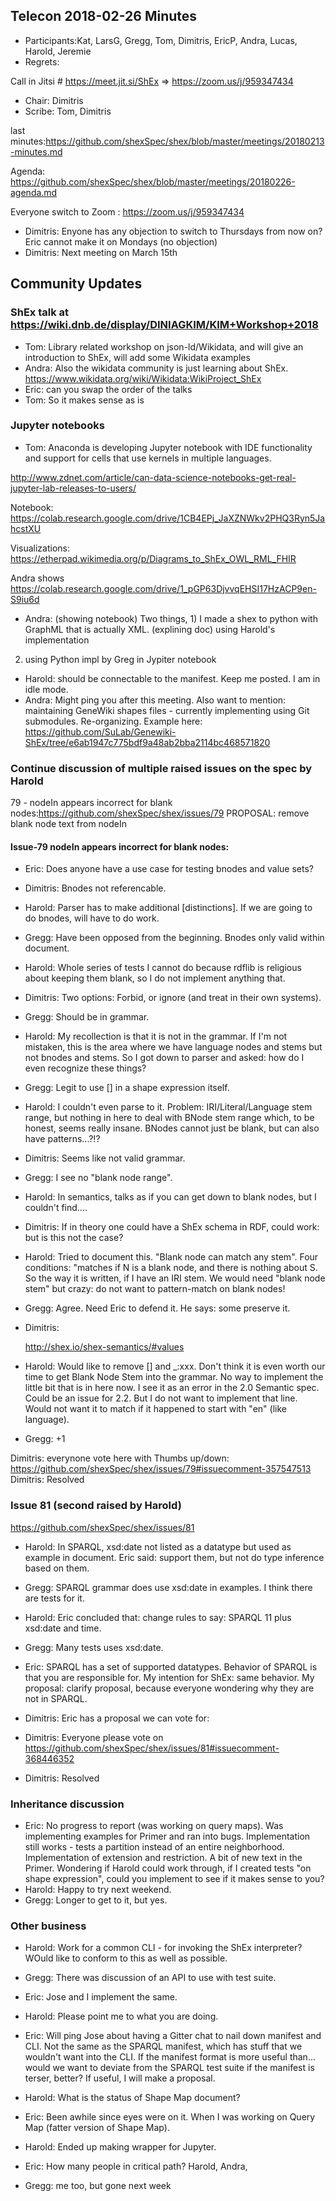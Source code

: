## Telecon 2018-02-26  Minutes

 * Participants:Kat, LarsG, Gregg, Tom, Dimitris, EricP, Andra, Lucas, Harold, Jeremie
 * Regrets: 

Call in Jitsi # https://meet.jit.si/ShEx
 => https://zoom.us/j/959347434

 * Chair: Dimitris
 * Scribe: Tom, Dimitris

last minutes:https://github.com/shexSpec/shex/blob/master/meetings/20180213-minutes.md

Agenda: https://github.com/shexSpec/shex/blob/master/meetings/20180226-agenda.md


Everyone switch to Zoom : https://zoom.us/j/959347434

 * Dimitris: Enyone has any objection to switch to Thursdays from now on? Eric cannot make it on Mondays
(no objection)
 * Dimitris: Next meeting on March 15th

## Community Updates

### ShEx talk at https://wiki.dnb.de/display/DINIAGKIM/KIM+Workshop+2018
 * Tom: Library related workshop on json-ld/Wikidata, and will give an introduction to ShEx, will add some Wikidata examples 
 * Andra: Also the wikidata community is just learning about ShEx. https://www.wikidata.org/wiki/Wikidata:WikiProject_ShEx
 * Eric: can you swap the order of the talks
 * Tom: So it makes sense as is

### Jupyter notebooks

 * Tom: Anaconda is developing Jupyter notebook with IDE functionality and support for cells that use kernels in multiple languages.

http://www.zdnet.com/article/can-data-science-notebooks-get-real-jupyter-lab-releases-to-users/

Notebook: https://colab.research.google.com/drive/1CB4EPj_JaXZNWkv2PHQ3Ryn5JahcstXU 

Visualizations: https://etherpad.wikimedia.org/p/Diagrams_to_ShEx_OWL_RML_FHIR

Andra shows https://colab.research.google.com/drive/1_pGP63DjvvqEHSI17HzACP9en-S9iu6d

 * Andra: (showing notebook) Two things, 1) I made a shex to python with GraphML that is actually XML.
(explining doc) using Harold's implementation
2) using Python impl by Greg in Jypiter notebook

 * Harold: should be connectable to the manifest.  Keep me posted.  I am in idle mode.
 * Andra: Might ping you after this meeting.  Also want to mention: maintaining GeneWiki shapes files - currently implementing 
 using Git submodules.  Re-organizing. Example here: https://github.com/SuLab/Genewiki-ShEx/tree/e6ab1947c775bdf9a48ab2bba2114bc468571820

### Continue discussion of multiple raised issues on the spec by Harold
79 - nodeIn appears incorrect for blank nodes:https://github.com/shexSpec/shex/issues/79
PROPOSAL: remove blank node text from nodeIn

#### Issue-79 nodeIn appears incorrect for blank nodes:
* Eric: Does anyone have a use case for testing bnodes and value sets?

* Dimitris: Bnodes not referencable.

* Harold: Parser has to make additional [distinctions].  If we are going to do bnodes, will have to do work.
* Gregg: Have been opposed from the beginning.  Bnodes only valid within document.
* Harold: Whole series of tests I cannot do because rdflib is religious about keeping them blank, so I 
do not implement anything that.
* Dimitris: Two options: Forbid, or ignore (and treat in their own systems).
* Gregg: Should be in grammar.
* Harold: My recollection is that it is not in the grammar.  If I'm not mistaken, this is the area where we have 
language nodes and stems but not bnodes and stems.  So I got down to parser and asked: how do I even 
recognize these things?
* Gregg: Legit to use [] in a shape expression itself.
* Harold: I couldn't even parse to it.  Problem: IRI/Literal/Language stem range, but nothing in here to 
deal with BNode stem range which, to be honest, seems really insane.  BNodes cannot just be blank, 
but can also have patterns...?!?
* Dimitris: Seems like not valid grammar.
* Gregg: I see no "blank node range".
* Harold: In semantics, talks as if you can get down to blank nodes, but I couldn't find....
* Dimitris: If in theory one could have a ShEx schema in RDF, could work: but is this not the case?
* Harold: Tried to document this.  "Blank node can match any stem". Four conditions: "matches if 
N is a blank node, and there is nothing about S.  So the way it is written, if I have an IRI stem.  We 
would need "blank node stem" but crazy: do not want to pattern-match on blank nodes!
* Gregg: Agree.  Need Eric to defend it.  He says: some preserve it.
* Dimitris: 
    
    http://shex.io/shex-semantics/#values

* Harold: Would like to remove [] and _:xxx.  Don't think it is even worth our time to get Blank Node 
Stem into the grammar.  No way to implement the little bit that is in here now.  I see it as an error 
in the 2.0 Semantic spec.  Could be an issue for 2.2.  But I do not want to implement that line.
Would not want it to match if it happened to start with "en" (like language).
* Gregg: +1

Dimitris: everynone vote here with Thumbs up/down: https://github.com/shexSpec/shex/issues/79#issuecomment-357547513
Dimitris: Resolved

### Issue 81 (second raised by Harold)
https://github.com/shexSpec/shex/issues/81


* Harold: In SPARQL, xsd:date not listed as a datatype but used as example in document.
Eric said: support them, but not do type inference based on them.

* Gregg: SPARQL grammar does use xsd:date in examples.  I think there are tests for it.
* Harold: Eric concluded that: change rules to say: SPARQL 11 plus xsd:date and time.
* Gregg: Many tests uses xsd:date.
* Eric: SPARQL has a set of supported datatypes.  Behavior of SPARQL is that you are 
responsible for.  My intention for ShEx: same behavior. My proposal: clarify proposal, 
because everyone wondering why they are not in SPARQL.
* Dimitris: Eric has a proposal we can vote for:
* Dimitris: Everyone please vote on https://github.com/shexSpec/shex/issues/81#issuecomment-368446352
 * Dimitris: Resolved

### Inheritance discussion

* Eric: No progress to report (was working on query maps).  Was implementing examples 
for Primer and ran into bugs.  Implementation still works - tests a partition instead of an 
entire neighborhood.  Implementation of extension and restriction.  A bit of new text in the 
Primer.  Wondering if Harold could work through, if I created tests "on shape expression", 
could you implement to see if it makes sense to you?  
* Harold: Happy to try next weekend.
* Gregg: Longer to get to it, but yes.

### Other business

* Harold: Work for a common CLI - for invoking the ShEx interpreter?  WOuld like to conform to 
this as well as possible.
* Gregg: There was discussion of an API to use with test suite.
* Eric: Jose and I implement the same.
* Harold: Please point me to what you are doing.
* Eric: Will ping Jose about having a Gitter chat to nail down manifest and CLI.  Not the same 
as the SPARQL manifest, which has stuff that we wouldn't want into the CLI.  If the manifest 
format is more useful than... would we want to deviate from the SPARQL test suite if the 
manifest is terser, better?  If useful, I will make a proposal.

* Harold: What is the status of Shape Map document?
* Eric: Been awhile since eyes were on it.  When I was working on Query Map (fatter 
version of Shape Map).
* Harold: Ended up making wrapper for Jupyter.
* Eric: How many people in critical path? Harold, Andra,
* Gregg: me too, but gone next week



